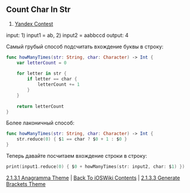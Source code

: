 ## Count Char In Str

1. [Yandex Contest](https://contest.yandex.ru/contest/8458/problems/A/)

input: 1) input1 = ab, 2) input2 = aabbccd
output: 4

Самый грубый способ подсчитать вхождение буквы в строку:

```swift
func howManyTimes(str: String, char: Character) -> Int {
    var letterCount = 0
    
    for letter in str {
        if letter == char {
            letterCount += 1
        }
    }
    
    return letterCount
}
```

Более лаконичный способ:

```swift
func howManyTimes(str: String, char: Character) -> Int {
    str.reduce(0) { $1 == char ? $0 + 1 : $0 }
}
```

Теперь давайте посчитаем вхождение строки в строку:

```swift
print(input1.reduce(0) { $0 + howManyTimes(str: input2, char: $1) })
```

[2.1.3.1 Anagramma Theme](./2.1.3.1%20Anagram.md) | [Back To iOSWiki Contents](https://github.com/eldaroid/iOSWiki) | [2.1.3.3 Generate Brackets Theme](./2.1.3.3%20GenerateBrackets.md)

